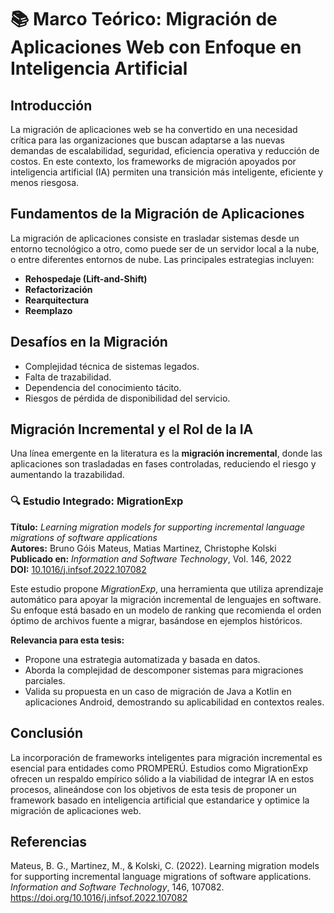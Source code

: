 
# 📚 Marco Teórico: Migración de Aplicaciones Web con Enfoque en Inteligencia Artificial

## Introducción

La migración de aplicaciones web se ha convertido en una necesidad crítica para las organizaciones que buscan adaptarse a las nuevas demandas de escalabilidad, seguridad, eficiencia operativa y reducción de costos. En este contexto, los frameworks de migración apoyados por inteligencia artificial (IA) permiten una transición más inteligente, eficiente y menos riesgosa.

## Fundamentos de la Migración de Aplicaciones

La migración de aplicaciones consiste en trasladar sistemas desde un entorno tecnológico a otro, como puede ser de un servidor local a la nube, o entre diferentes entornos de nube. Las principales estrategias incluyen:

- **Rehospedaje (Lift-and-Shift)**
- **Refactorización**
- **Rearquitectura**
- **Reemplazo**

## Desafíos en la Migración

- Complejidad técnica de sistemas legados.
- Falta de trazabilidad.
- Dependencia del conocimiento tácito.
- Riesgos de pérdida de disponibilidad del servicio.

## Migración Incremental y el Rol de la IA

Una línea emergente en la literatura es la **migración incremental**, donde las aplicaciones son trasladadas en fases controladas, reduciendo el riesgo y aumentando la trazabilidad.

### 🔍 Estudio Integrado: MigrationExp

**Título:** *Learning migration models for supporting incremental language migrations of software applications*  
**Autores:** Bruno Góis Mateus, Matias Martinez, Christophe Kolski  
**Publicado en:** *Information and Software Technology*, Vol. 146, 2022  
**DOI:** [10.1016/j.infsof.2022.107082](https://doi.org/10.1016/j.infsof.2022.107082)

Este estudio propone *MigrationExp*, una herramienta que utiliza aprendizaje automático para apoyar la migración incremental de lenguajes en software. Su enfoque está basado en un modelo de ranking que recomienda el orden óptimo de archivos fuente a migrar, basándose en ejemplos históricos.

**Relevancia para esta tesis:**

- Propone una estrategia automatizada y basada en datos.
- Aborda la complejidad de descomponer sistemas para migraciones parciales.
- Valida su propuesta en un caso de migración de Java a Kotlin en aplicaciones Android, demostrando su aplicabilidad en contextos reales.

## Conclusión

La incorporación de frameworks inteligentes para migración incremental es esencial para entidades como PROMPERÚ. Estudios como MigrationExp ofrecen un respaldo empírico sólido a la viabilidad de integrar IA en estos procesos, alineándose con los objetivos de esta tesis de proponer un framework basado en inteligencia artificial que estandarice y optimice la migración de aplicaciones web.


## Referencias

Mateus, B. G., Martinez, M., & Kolski, C. (2022). Learning migration models for supporting incremental language migrations of software applications. *Information and Software Technology*, 146, 107082. https://doi.org/10.1016/j.infsof.2022.107082
